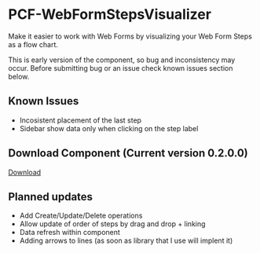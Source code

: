 # PCF-WebFormStepsVisualizer

Make it easier to work with Web Forms by visualizing your Web Form Steps as a flow chart.

This is early version of the component, so bug and inconsistency may occur. Before submitting bug or an issue check known issues section below.

## Known Issues

* Incosistent placement of the last step
* Sidebar show data only when clicking on the step label

## Download Component (Current version 0.2.0.0)

[Download](https://github.com/OOlashyn/PCF-WebFormStepsVisualizer/releases)

## Planned updates

* Add Create/Update/Delete operations
* Allow update of order of steps by drag and drop + linking
* Data refresh within component
* Adding arrows to lines (as soon as library that I use will implent it)
